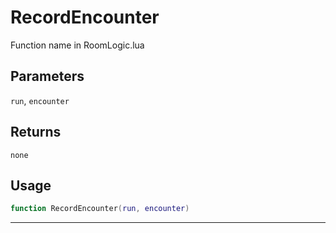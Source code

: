 # RecordEncounter
Function name in RoomLogic.lua
## Parameters
`run`, `encounter`
## Returns
`none`
## Usage
```lua
function RecordEncounter(run, encounter)
```
---
